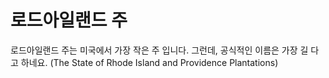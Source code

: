 # 로드아일랜드 주

로드아일랜드 주는 미국에서 가장 작은 주 입니다. 그런데, 공식적인 이름은 가장 길
다고 하네요. (The State of Rhode Island and Providence Plantations)
